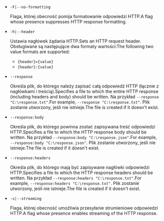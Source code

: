 * `-F|--no-formatting`

  <span data-ttu-id="b4359-101">Flaga, której obecność pomija formatowanie odpowiedzi HTTP.</span><span class="sxs-lookup"><span data-stu-id="b4359-101">A flag whose presence suppresses HTTP response formatting.</span></span>

* `-h|--header`

  <span data-ttu-id="b4359-102">Ustawia nagłówek żądania HTTP.</span><span class="sxs-lookup"><span data-stu-id="b4359-102">Sets an HTTP request header.</span></span> <span data-ttu-id="b4359-103">Obsługiwane są następujące dwa formaty wartości:</span><span class="sxs-lookup"><span data-stu-id="b4359-103">The following two value formats are supported:</span></span>

  * `{header}={value}`
  * `{header}:{value}`

* `--response`

  <span data-ttu-id="b4359-104">Określa plik, do którego należy zapisać całą odpowiedź HTTP (łącznie z nagłówkami i treścią).</span><span class="sxs-lookup"><span data-stu-id="b4359-104">Specifies a file to which the entire HTTP response (including headers and body) should be written.</span></span> <span data-ttu-id="b4359-105">Na przykład `--response "C:\response.txt"`.</span><span class="sxs-lookup"><span data-stu-id="b4359-105">For example, `--response "C:\response.txt"`.</span></span> <span data-ttu-id="b4359-106">Plik zostanie utworzony, jeśli nie istnieje.</span><span class="sxs-lookup"><span data-stu-id="b4359-106">The file is created if it doesn't exist.</span></span>

* `--response:body`

  <span data-ttu-id="b4359-107">Określa plik, do którego powinna zostać zapisywana treść odpowiedzi HTTP.</span><span class="sxs-lookup"><span data-stu-id="b4359-107">Specifies a file to which the HTTP response body should be written.</span></span> <span data-ttu-id="b4359-108">Na przykład `--response:body "C:\response.json"`.</span><span class="sxs-lookup"><span data-stu-id="b4359-108">For example, `--response:body "C:\response.json"`.</span></span> <span data-ttu-id="b4359-109">Plik zostanie utworzony, jeśli nie istnieje.</span><span class="sxs-lookup"><span data-stu-id="b4359-109">The file is created if it doesn't exist.</span></span>

* `--response:headers`

  <span data-ttu-id="b4359-110">Określa plik, do którego mają być zapisywane nagłówki odpowiedzi HTTP.</span><span class="sxs-lookup"><span data-stu-id="b4359-110">Specifies a file to which the HTTP response headers should be written.</span></span> <span data-ttu-id="b4359-111">Na przykład `--response:headers "C:\response.txt"`.</span><span class="sxs-lookup"><span data-stu-id="b4359-111">For example, `--response:headers "C:\response.txt"`.</span></span> <span data-ttu-id="b4359-112">Plik zostanie utworzony, jeśli nie istnieje.</span><span class="sxs-lookup"><span data-stu-id="b4359-112">The file is created if it doesn't exist.</span></span>

* `-s|--streaming`

  <span data-ttu-id="b4359-113">Flaga, której obecność umożliwia przesyłanie strumieniowe odpowiedzi HTTP.</span><span class="sxs-lookup"><span data-stu-id="b4359-113">A flag whose presence enables streaming of the HTTP response.</span></span>
